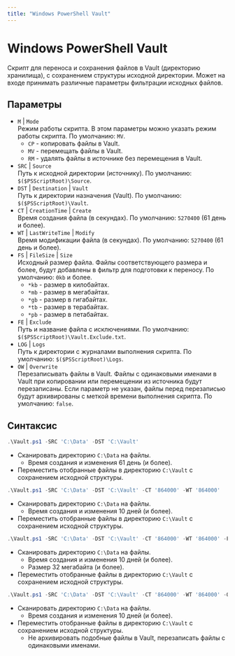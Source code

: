```yaml
---
title: "Windows PowerShell Vault"
---
```


# Windows PowerShell Vault

Скрипт для переноса и сохранения файлов в Vault (директорию хранилища), с сохранением структуры исходной директории. Может на входе принимать различные параметры фильтрации исходных файлов.

## Параметры

- `M` | `Mode`  
  Режим работы скрипта. В этом параметры можно указать режим работы скрипта. По умолчанию: `MV`.
  - `CP` - копировать файлы в Vault.
  - `MV` - перемещать файлы в Vault.
  - `RM` - удалять файлы в источнике без перемещения в Vault.
- `SRC` | `Source`  
  Путь к исходной директории (источнику). По умолчанию: `$($PSScriptRoot)\Source`.
- `DST` | `Destination` | `Vault`  
  Путь к директории назначения (Vault). По умолчанию: `$($PSScriptRoot)\Vault`.
- `CT` | `CreationTime` | `Create`  
  Время создания файла (в секундах). По умолчанию: `5270400` (61 день и более).
- `WT` | `LastWriteTime` | `Modify`  
  Время модификации файла (в секундах). По умолчанию: `5270400` (61 день и более).
- `FS` | `FileSize` | `Size`  
  Исходный размер файла. Файлы соответствующего размера и более, будут добавлены в фильтр для подготовки к переносу. По умолчанию: `0kb` и более.
  - `*kb` - размер в килобайтах.
  - `*mb` - размер в мегабайтах.
  - `*gb` - размер в гигабайтах.
  - `*tb` - размер в терабайтах.
  - `*pb` - размер в петабайтах.
- `FE` | `Exclude`  
  Путь и название файла с исключениями. По умолчанию: `$($PSScriptRoot)\Vault.Exclude.txt`.
- `LOG` | `Logs`  
  Путь к директории с журналами выполнения скрипта. По умолчанию: `$($PSScriptRoot)\Logs`.
- `OW` | `Overwrite`  
  Перезаписывать файлы в Vault. Файлы с одинаковыми именами в Vault при копировании или перемещении из источника будут перезаписаны. Если параметр не указан, файлы перед перезаписью будут архивированы с меткой времени выполнения скрипта. По умолчанию: `false`.

## Синтаксис

```powershell
.\Vault.ps1 -SRC 'C:\Data' -DST 'C:\Vault'
```

- Сканировать директорию `C:\Data` на файлы.
  - Время создания и изменения 61 день (и более).
- Переместить отобранные файлы в директорию `C:\Vault` с сохранением исходной структуры.

```powershell
.\Vault.ps1 -SRC 'C:\Data' -DST 'C:\Vault' -CT '864000' -WT '864000'
```

- Сканировать директорию `C:\Data` на файлы.
  - Время создания и изменения 10 дней (и более).
- Переместить отобранные файлы в директорию `C:\Vault` с сохранением исходной структуры.

```powershell
.\Vault.ps1 -SRC 'C:\Data' -DST 'C:\Vault' -CT '864000' -WT '864000' -FS '32mb'
```

- Сканировать директорию `C:\Data` на файлы.
  - Время создания и изменения 10 дней (и более).
  - Размер 32 мегабайта (и более).
- Переместить отобранные файлы в директорию `C:\Vault` с сохранением исходной структуры.

```powershell
.\Vault.ps1 -SRC 'C:\Data' -DST 'C:\Vault' -CT '864000' -WT '864000' -OW
```

- Сканировать директорию `C:\Data` на файлы.
  - Время создания и изменения 10 дней (и более).
- Переместить отобранные файлы в директорию `C:\Vault` с сохранением исходной структуры.
  - Не архивировать подобные файлы в Vault, перезаписать файлы с одинаковыми именами.
